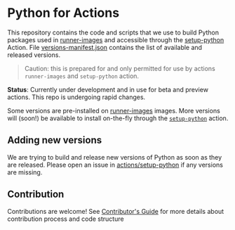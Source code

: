 # Python for Actions
This repository contains the code and scripts that we use to build Python packages used in [runner-images](https://github.com/actions/runner-images) and accessible through the [setup-python](https://github.com/actions/setup-python) Action.
File [versions-manifest.json](./versions-manifest.json) contains the list of available and released versions.

> Caution: this is prepared for and only permitted for use by actions `runner-images` and `setup-python` action.

**Status**: Currently under development and in use for beta and preview actions.  This repo is undergoing rapid changes.

Some versions are pre-installed on [runner-images](https://github.com/actions/runner-images) images.
More versions will (soon!) be available to install on-the-fly through the [`setup-python`](https://github.com/actions/setup-python) action.

## Adding new versions
We are trying to build and release new versions of Python as soon as they are released. Please open an issue in [actions/setup-python](https://github.com/actions/setup-python/issues) if any versions are missing.

## Contribution
Contributions are welcome! See [Contributor's Guide](./CONTRIBUTING.md) for more details about contribution process and code structure
